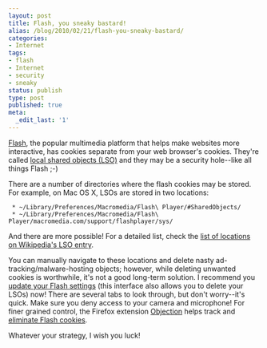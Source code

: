 ```yaml
---
layout: post
title: Flash, you sneaky bastard!
alias: /blog/2010/02/21/flash-you-sneaky-bastard/
categories:
- Internet
tags:
- flash
- Internet
- security
- sneaky
status: publish
type: post
published: true
meta:
  _edit_last: '1'
---
```

<a title="Wikipedia: Flash" href="http://en.wikipedia.org/wiki/Adobe_Flash" target="_blank">Flash</a>, the popular multimedia platform that helps make websites more interactive, has cookies separate from your web browser's cookies. They're called <a title="Wikipedia: Local Shared Object" href="http://en.wikipedia.org/wiki/Local_Shared_Object" target="_blank">local shared objects (LSO)</a> and they may be a security hole--like all things Flash ;-)

There are a number of directories where the flash cookies may be stored. For example, on Mac OS X, LSOs are stored in two locations:

	 * ~/Library/Preferences/Macromedia/Flash\ Player/#SharedObjects/
	 * ~/Library/Preferences/Macromedia/Flash\ Player/macromedia.com/support/flashplayer/sys/

And there are more possible! For a detailed list, check the <a title="Wikipedia: LSO#File Locations" href="http://en.wikipedia.org/wiki/Local_Shared_Object#File_locations" target="_blank">list of locations on Wikipedia's LSO entry</a>.

You can manually navigate to these locations and delete nasty ad-tracking/malware-hosting objects; however, while deleting unwanted cookies is worthwhile, it's not a good long-term solution. I recommend you <a title="Flash Controls" href="http://www.macromedia.com/support/documentation/en/flashplayer/help/settings_manager02.html" target="_blank">update your Flash settings</a> (this interface also allows you to delete your LSOs) now! There are several tabs to look through, but don't worry--it's quick. Make sure you deny access to your camera and microphone! For finer grained control, the Firefox extension <a title="Objection Firefox Addon" href="http://objection.mozdev.org/" target="_blank">Objection</a> helps track and <a title="GHacks: Delete Flash Cookies" href="http://www.ghacks.net/2008/07/30/delete-flash-cookies/" target="_blank">eliminate Flash cookies</a>.

Whatever your strategy, I wish you luck!
